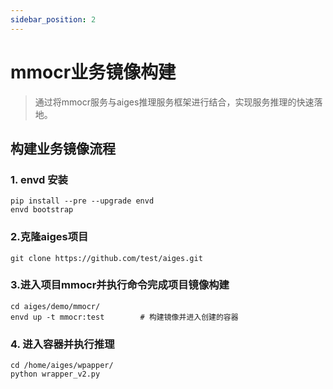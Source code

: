 ```yaml
---
sidebar_position: 2
---
```

# mmocr业务镜像构建

> 通过将mmocr服务与aiges推理服务框架进行结合，实现服务推理的快速落地。

## 构建业务镜像流程

### 1. envd 安装
```
pip install --pre --upgrade envd
envd bootstrap
```

### 2.克隆aiges项目

```
git clone https://github.com/test/aiges.git
```

### 3.进入项目mmocr并执行命令完成项目镜像构建
```
cd aiges/demo/mmocr/
envd up -t mmocr:test        # 构建镜像并进入创建的容器
```     

### 4. 进入容器并执行推理
```
cd /home/aiges/wpapper/
python wrapper_v2.py
```

